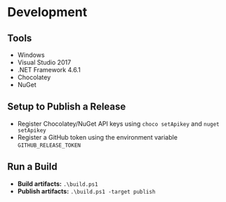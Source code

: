 # Development

## Tools

- Windows
- Visual Studio 2017
- .NET Framework 4.6.1
- Chocolatey
- NuGet

## Setup to Publish a Release

- Register Chocolatey/NuGet API keys using `choco setApikey` and `nuget setApikey`
- Register a GitHub token using the environment variable `GITHUB_RELEASE_TOKEN`

## Run a Build

- **Build artifacts:** `.\build.ps1`
- **Publish artifacts:** `.\build.ps1 -target publish`
